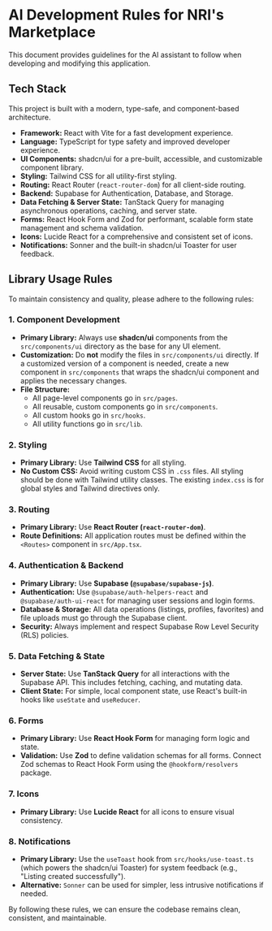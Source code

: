 # AI Development Rules for NRI's Marketplace

This document provides guidelines for the AI assistant to follow when developing and modifying this application.

## Tech Stack

This project is built with a modern, type-safe, and component-based architecture.

- **Framework:** React with Vite for a fast development experience.
- **Language:** TypeScript for type safety and improved developer experience.
- **UI Components:** shadcn/ui for a pre-built, accessible, and customizable component library.
- **Styling:** Tailwind CSS for all utility-first styling.
- **Routing:** React Router (`react-router-dom`) for all client-side routing.
- **Backend:** Supabase for Authentication, Database, and Storage.
- **Data Fetching & Server State:** TanStack Query for managing asynchronous operations, caching, and server state.
- **Forms:** React Hook Form and Zod for performant, scalable form state management and schema validation.
- **Icons:** Lucide React for a comprehensive and consistent set of icons.
- **Notifications:** Sonner and the built-in shadcn/ui Toaster for user feedback.

## Library Usage Rules

To maintain consistency and quality, please adhere to the following rules:

### 1. Component Development
- **Primary Library:** Always use **shadcn/ui** components from the `src/components/ui` directory as the base for any UI element.
- **Customization:** Do **not** modify the files in `src/components/ui` directly. If a customized version of a component is needed, create a new component in `src/components` that wraps the shadcn/ui component and applies the necessary changes.
- **File Structure:**
    - All page-level components go in `src/pages`.
    - All reusable, custom components go in `src/components`.
    - All custom hooks go in `src/hooks`.
    - All utility functions go in `src/lib`.

### 2. Styling
- **Primary Library:** Use **Tailwind CSS** for all styling.
- **No Custom CSS:** Avoid writing custom CSS in `.css` files. All styling should be done with Tailwind utility classes. The existing `index.css` is for global styles and Tailwind directives only.

### 3. Routing
- **Primary Library:** Use **React Router (`react-router-dom`)**.
- **Route Definitions:** All application routes must be defined within the `<Routes>` component in `src/App.tsx`.

### 4. Authentication & Backend
- **Primary Library:** Use **Supabase (`@supabase/supabase-js`)**.
- **Authentication:** Use `@supabase/auth-helpers-react` and `@supabase/auth-ui-react` for managing user sessions and login forms.
- **Database & Storage:** All data operations (listings, profiles, favorites) and file uploads must go through the Supabase client.
- **Security:** Always implement and respect Supabase Row Level Security (RLS) policies.

### 5. Data Fetching & State
- **Server State:** Use **TanStack Query** for all interactions with the Supabase API. This includes fetching, caching, and mutating data.
- **Client State:** For simple, local component state, use React's built-in hooks like `useState` and `useReducer`.

### 6. Forms
- **Primary Library:** Use **React Hook Form** for managing form logic and state.
- **Validation:** Use **Zod** to define validation schemas for all forms. Connect Zod schemas to React Hook Form using the `@hookform/resolvers` package.

### 7. Icons
- **Primary Library:** Use **Lucide React** for all icons to ensure visual consistency.

### 8. Notifications
- **Primary Library:** Use the `useToast` hook from `src/hooks/use-toast.ts` (which powers the shadcn/ui Toaster) for system feedback (e.g., "Listing created successfully").
- **Alternative:** `Sonner` can be used for simpler, less intrusive notifications if needed.

By following these rules, we can ensure the codebase remains clean, consistent, and maintainable.